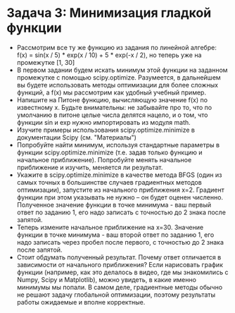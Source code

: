 # Задача 3: Минимизация гладкой функции

* Рассмотрим все ту же функцию из задания по линейной алгебре: f(x) = sin(x / 5) * exp(x / 10) + 5 * exp(-x / 2), но теперь уже на промежутке [1, 30]  
* В первом задании будем искать минимум этой функции на заданном промежутке с помощью scipy.optimize. Разумеется, в дальнейшем вы будете использовать методы оптимизации для более сложных функций, а f(x) мы рассмотрим как удобный учебный пример.  
* Напишите на Питоне функцию, вычисляющую значение f(x) по известному x. Будьте внимательны: не забывайте про то, что по умолчанию в питоне целые числа делятся нацело, и о том, что функции sin и exp нужно импортировать из модуля math.  
* Изучите примеры использования scipy.optimize.minimize в документации Scipy (см. "Материалы")  
* Попробуйте найти минимум, используя стандартные параметры в функции scipy.optimize.minimize (т.е. задав только функцию и начальное приближение). Попробуйте менять начальное приближение и изучить, меняется ли результат.  
* Укажите в scipy.optimize.minimize в качестве метода BFGS (один из самых точных в большинстве случаев градиентных методов оптимизации), запустите из начального приближения x=2. Градиент функции при этом указывать не нужно – он будет оценен численно. Полученное значение функции в точке минимума - ваш первый ответ по заданию 1, его надо записать с точностью до 2 знака после запятой.  
* Теперь измените начальное приближение на x=30. Значение функции в точке минимума - ваш второй ответ по заданию 1, его надо записать через пробел после первого, с точностью до 2 знака после запятой.  
* Стоит обдумать полученный результат. Почему ответ отличается в зависимости от начального приближения? Если нарисовать график функции (например, как это делалось в видео, где мы знакомились с Numpy, Scipy и Matplotlib), можно увидеть, в какие именно минимумы мы попали. В самом деле, градиентные методы обычно не решают задачу глобальной оптимизации, поэтому результаты работы ожидаемые и вполне корректные.  